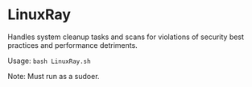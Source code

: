 # LinuxRay
Handles system cleanup tasks and scans for violations of security best practices and performance detriments.

Usage: `bash LinuxRay.sh`

Note: Must run as a sudoer.
